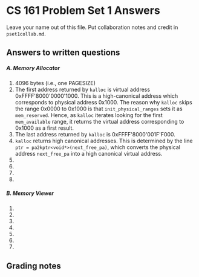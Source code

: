 # CS 161 Problem Set 1 Answers

Leave your name out of this file. Put collaboration notes and credit in
`pset1collab.md`.

## Answers to written questions

##### A. Memory Allocator

1. 4096 bytes (i.e., one PAGESIZE)
2. The first address returned by `kalloc` is virtual address 0xFFFF'8000'0000'1000. This is a high-canonical address which corresponds to physical address 0x1000. The reason why `kalloc` skips the range 0x0000 to 0x1000 is that `init_physical_ranges` sets it as `mem_reserved`. Hence, as `kalloc` iterates looking for the first `mem_available` range, it returns the virtual address corresponding to 0x1000 as a first result.
3. The last address returned by `kalloc` is 0xFFFF'8000'001F'F000.
4. `kalloc` returns high canonical addresses. This is determined by the line
   `ptr = pa2kptr<void*>(next_free_pa)`, which converts the physical address `next_free_pa` into a high canonical virtual address.
5.
6.
7.
8.

##### B. Memory Viewer

1.
2.
3.
4.
5.
6.
7.

## Grading notes

